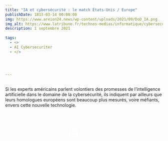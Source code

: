 ```yaml
---
title: "IA et cybersécurité : le match États-Unis / Europe"
publishDate: 1813-03-14 00:00:00
img: https://www.areion24.news/wp-content/uploads/2021/09/DoD_IA.png
img_alt: https://www.latribune.fr/technos-medias/informatique/cybersecurite-pourquoi-les-menaces-sont-plus-elevees-que-jamais-983903.html
description: 1 septembre 2021
  
tags:
  - <>
  -	AI Cybersecuriter
  - </>

 

  
---
```


## 


Si les experts américains parlent volontiers des promesses de l’intelligence artificielle dans le domaine de la cybersécurité, ils indiquent par ailleurs que leurs homologues européens sont beaucoup plus mesurés, voire méfiants, envers cette nouvelle technologie.


<BaseLayout>
<br>
<br>
<br>
<div class="contain-btn-phase1">
 <a class="a-btn" href="https://www.areion24.news/2021/09/01/ia-et-cybersecurite-le-match-etats-unis-europe/" data-astro-cid-balv45lp="" data-astro-source-file="C:/Users/kevin/portfolio/src/components/CallToAction.astro" data-astro-source-loc="9:17"> <svg xmlns="http://www.w3.org/2000/svg" width="32" height="32" fill="#ffffff" viewBox="0 0 256 256"><path d="M216,40H40A16,16,0,0,0,24,56V200a16,16,0,0,0,16,16H216a16,16,0,0,0,16-16V56A16,16,0,0,0,216,40Zm0,160H40V56H216V200ZM184,96a8,8,0,0,1-8,8H80a8,8,0,0,1,0-16h96A8,8,0,0,1,184,96Zm0,32a8,8,0,0,1-8,8H80a8,8,0,0,1,0-16h96A8,8,0,0,1,184,128Zm0,32a8,8,0,0,1-8,8H80a8,8,0,0,1,0-16h96A8,8,0,0,1,184,160Z"></path></svg></a>
</div>
 <style>
	.a-btn{
		width:20% !important;
	}
	.contain-btn-phase1{
		display: flex;
		justify-content: center;
	}
 </style>
</BaseLayout>
